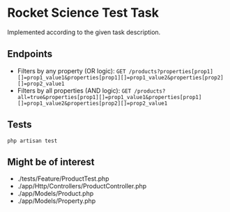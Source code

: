 # Rocket Science Test Task

Implemented according to the given task description.

## Endpoints

-   Filters by any property (OR logic): `GET /products?properties[prop1][]=prop1_value1&properties[prop1][]=prop1_value2&properties[prop2][]=prop2_value1`
-   Filters by all properties (AND logic): `GET /products?all=true&properties[prop1][]=prop1_value1&properties[prop1][]=prop1_value2&properties[prop2][]=prop2_value1`

## Tests

```fish
php artisan test
```

## Might be of interest

-   ./tests/Feature/ProductTest.php
-   ./app/Http/Controllers/ProductController.php
-   ./app/Models/Product.php
-   ./app/Models/Property.php

